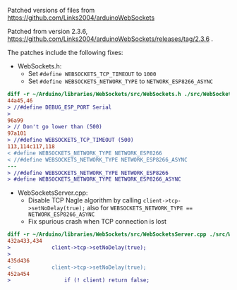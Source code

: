 Patched versions of files from https://github.com/Links2004/arduinoWebSockets

Patched from version 2.3.6, https://github.com/Links2004/arduinoWebSockets/releases/tag/2.3.6 .

The patches include the following fixes:

- WebSockets.h:
  * Set `#define WEBSOCKETS_TCP_TIMEOUT` to `1000`
  * Set `#define WEBSOCKETS_NETWORK_TYPE` to `NETWORK_ESP8266_ASYNC`

```diff
diff -r ~/Arduino/libraries/WebSockets/src/WebSockets.h ./src/WebSockets.h
44a45,46
> //#define DEBUG_ESP_PORT Serial
>
96a99
> // Don't go lower than (500)
97a101
> //#define WEBSOCKETS_TCP_TIMEOUT (500)
113,114c117,118
< #define WEBSOCKETS_NETWORK_TYPE NETWORK_ESP8266
< //#define WEBSOCKETS_NETWORK_TYPE NETWORK_ESP8266_ASYNC
---
> //#define WEBSOCKETS_NETWORK_TYPE NETWORK_ESP8266
> #define WEBSOCKETS_NETWORK_TYPE NETWORK_ESP8266_ASYNC
```

- WebSocketsServer.cpp:
  * Disable TCP Nagle algorithm by calling `client->tcp->setNoDelay(true);` also for
    `WEBSOCKETS_NETWORK_TYPE == NETWORK_ESP8266_ASYNC`
  * Fix spurious crash when TCP connection is lost

```diff
diff -r ~/Arduino/libraries/WebSockets/src/WebSocketsServer.cpp ./src/WebSocketsServer.cpp
432a433,434
>             client->tcp->setNoDelay(true);
>
435d436
<             client->tcp->setNoDelay(true);
452a454
>                 if (! client) return false;
```
